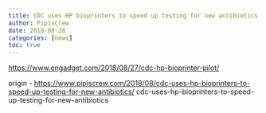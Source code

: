```yaml
---
title: CDC uses HP bioprinters to speed up testing for new antibiotics
author: PipisCrew
date: 2018-08-28
categories: [news]
toc: true
---
```


https://www.engadget.com/2018/08/27/cdc-hp-bioprinter-pilot/

origin - https://www.pipiscrew.com/2018/08/cdc-uses-hp-bioprinters-to-speed-up-testing-for-new-antibiotics/ cdc-uses-hp-bioprinters-to-speed-up-testing-for-new-antibiotics